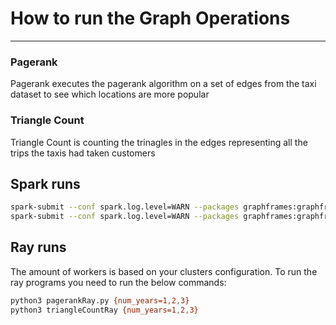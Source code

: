 # How to run the Graph Operations
--------------------------------------------------------------

### Pagerank
Pagerank executes the pagerank algorithm on a set of edges from the taxi dataset to see which locations are more popular

### Triangle Count
Triangle Count is counting the trinagles in the edges representing all the trips the taxis had taken customers

## Spark runs

```bash
spark-submit --conf spark.log.level=WARN --packages graphframes:graphframes:0.8.2-spark3.0-s_2.12 pagerankSpark.py {num_years=1,2,3} {num_workers=2,3}
spark-submit --conf spark.log.level=WARN --packages graphframes:graphframes:0.8.2-spark3.0-s_2.12 triangleCountSpark.py {num_years=1,2,3} {num_workers=2,3}
```

## Ray runs

The amount of workers is based on your clusters configuration. To run the ray programs you need to run the below commands:
```bash
python3 pagerankRay.py {num_years=1,2,3}
python3 triangleCountRay {num_years=1,2,3}
```
